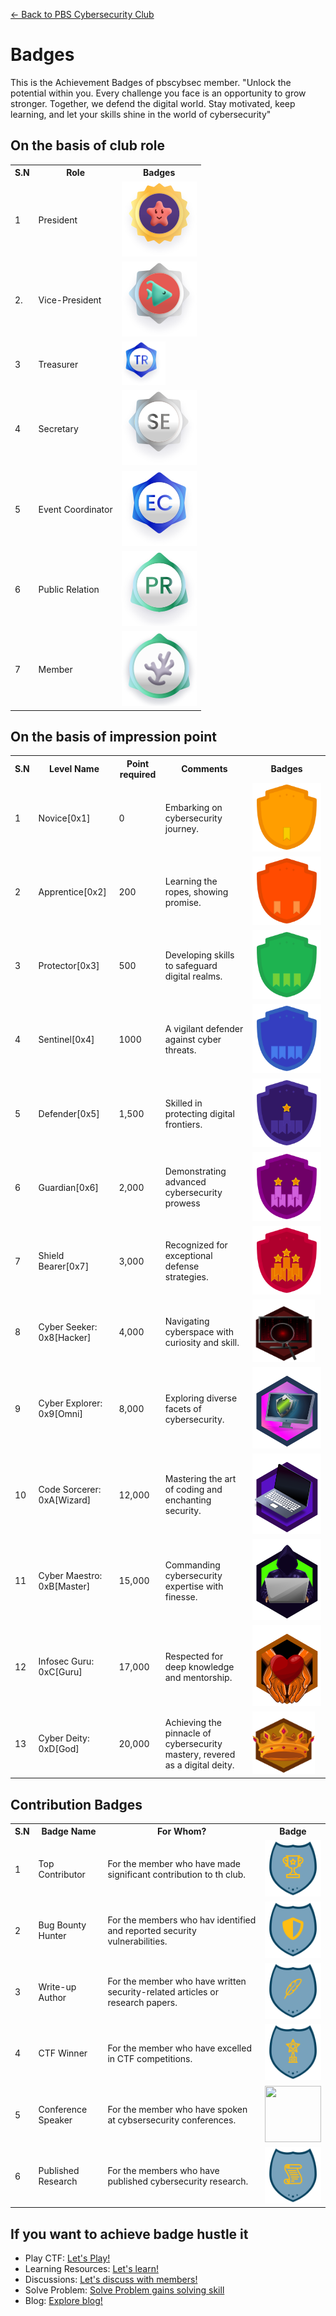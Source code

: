 [← Back to PBS Cybersecurity Club](https://pbscybsec.github.io/)
# Badges
This is the Achievement Badges of pbscybsec member.
"Unlock the potential within you. Every challenge you face is an opportunity to grow stronger. Together, we defend the digital world. Stay motivated, keep learning, and let your skills shine in the world of cybersecurity"

## On the basis of club role
<table>
<tr>
<th>S.N</th>
<th>Role</th>
<th>Badges</th>
</tr>
<tr>
<td>1</td> 
<td>President</td>
<td><img src="badges/president.svg"></td>
</tr>
<tr>
<td>2.</td> 
<td>Vice-President</td>
<td><img src="badges/vice-president.svg"></td>
</tr>
<tr>
<td>3</td> 
<td>Treasurer</td>
<td><img src="badges/treasurer.svg" width="70" height="70"></td>
</tr>
<tr>
<td>4</td>
<td>Secretary</td>
<td><img src="badges/secretary.svg"></td>
</tr>
<tr>
<td>5</td>
<td>Event Coordinator</td>
<td><img src="badges/event_organizer.svg"></td>
</tr>
<tr>
<td>6</td>
<td>Public Relation</td>
<td><img src="badges/public_relations.svg"></td>
</tr>
<tr>
<td>7</td>
<td>Member</td> 
<td><img src="badges/member.svg"></td>
</tr>
</table>

## On the basis of impression point

<table>
<tr>
<th>S.N</th>
<th>Level Name</th>
<th>Point required</th>
<th>Comments</th>
<th>Badges</th>
</tr>
<tr>
<td>1</td>
<td>Novice[0x1]</td>
<td>0</td>
<td>Embarking on cybersecurity journey.</td>
<td><img src="badges/novice.svg"></td>
</tr>
<tr>
<td>2</td>
<td>Apprentice[0x2]</td>
<td>200</td>
<td>Learning the ropes, showing promise.</td>
<td><img src="badges/apprentice.svg"></td>
</tr>
<tr>
<td>3</td>
<td>Protector[0x3]</td>
<td>500</td>
<td>Developing skills to safeguard digital realms.</td>
<td><img src="badges/Protector.svg"></td>
</tr>
<tr>
<td>4</td>
<td>Sentinel[0x4]</td>
<td>1000</td>
<td>A vigilant defender against cyber threats.</td>
<td><img src="badges/sentinel.svg"></td>
</tr>
<tr>
<td>5</td>
<td>Defender[0x5]</td>
<td>1,500</td>
<td>Skilled in protecting digital frontiers.</td>
<td><img src="badges/defender.svg"></td>
</tr>
<tr>
<td>6</td>
<td>Guardian[0x6]</td>
<td>2,000</td>
<td>Demonstrating advanced cybersecurity prowess</td>
<td><img src="badges/guardian.svg"></td>
</tr>
<tr>
<td>7</td>
<td>Shield Bearer[0x7]</td>
<td>3,000</td>
<td>Recognized for exceptional defense strategies.</td>
<td><img src="badges/0X7.svg"></td>
</tr>
<tr>
<td>8</td>
<td>Cyber Seeker: 0x8[Hacker]</td>
<td>4,000</td>
<td>Navigating cyberspace with curiosity and skill.</td>
<td><img src="badges/0x8.svg" width="100" height="100"></td>
</tr>
<tr>
<td>9</td>
<td>Cyber Explorer: 0x9[Omni]</td>
<td>8,000</td>
<td> Exploring diverse facets of cybersecurity.</td>
<td><img src="badges/0x9.svg"></td>
</tr>
<tr>
<td>10</td>
<td>Code Sorcerer: 0xA[Wizard]</td>
<td>12,000</td>
<td>Mastering the art of coding and enchanting security.</td>
<td><img src="badges/0xA.svg"></td>
</tr>
<tr>
<td>11</td>
<td>Cyber Maestro: 0xB[Master]</td>
<td>15,000</td>
<td>Commanding cybersecurity expertise with finesse.</td>
<td><img src="badges/0xB.svg"></td>
</tr>
<tr>
<td>12</td>
<td>Infosec Guru: 0xC[Guru]</td>
<td>17,000</td>
<td>Respected for deep knowledge and mentorship.</td>
<td><img src="badges/0xC.svg"></td>
</tr>
<tr>
<td>13</td>
<td>Cyber Deity: 0xD[God]</td>
<td>20,000</td>
<td>Achieving the pinnacle of cybersecurity mastery, revered as a digital deity.</td>
<td><img src="badges/god.svg" width="100" height="100"></td>
</tr>
</table>

## Contribution Badges

<table>
<tr>
<th>S.N</th>
<th>Badge Name</th>
<th>For Whom?</th>
<th>Badge</th>
</tr>
<tr>
<td>1</td>
<td>Top Contributor</td>
<td>For the member who have made significant contribution to th club.</td>
<td><img src="badges/Top.svg" width="90" height="90"></td>
</tr>
<tr>
<td>2</td>
<td>Bug Bounty Hunter</td>
<td>For the members who hav identified and reported security vulnerabilities.</td>
<td><img src="badges/bounty.svg" width="90" height="90"></td>
</tr>
<tr>
<td>3</td>
<td>Write-up Author</td>
<td>For the member who have written security-related articles or research papers.</td>
<td><img src="badges/Write-up.svg" width="90" height="90"></td>
</tr>
<tr>
<td>4</td>
<td>CTF Winner</td>
<td>For the member who have excelled in CTF competitions.</td>
<td><img src="badges/CTF.svg" width="90" height="90"></td>
</tr>
<tr>
<td>5</td>
<td>Conference Speaker</td>
<td>For the member who have spoken at cybsersecurity conferences.</td>
<td><img src="https://pbscybsec.github.io/Badges/badges/conferences.svg" width="90" height="90"></td>
</tr>
<tr>
<td>6</td>
<td>Published Research</td>
<td>For the members who have published cybersecurity research.</td>
<td><img src="badges/researcher.svg" width="90" height="90"></td>
</tr> 
</table>

## If you want to achieve badge hustle it

- Play CTF: <a href="https://pbscybsec.github.io">Let's Play!</a>
- Learning Resources: <a href="https://pbscybsec.github.io/">Let's learn!</a>
- Discussions: <a href="https://pbscybsec.github.io/">Let's discuss with members!</a>
- Solve Problem: <a href="https://hackerrank.com/hackthis-1">Solve Problem gains solving skill</a>
- Blog: <a href="https://pbscybsec.github.io/blog.html">Explore blog!</a>
